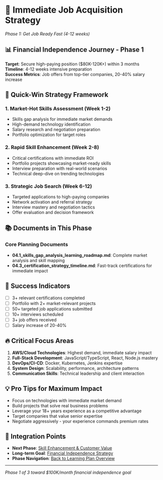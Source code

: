 # 🎯 Immediate Job Acquisition Strategy
*Phase 1: Get Job Ready Fast (4-12 weeks)*

## 📊 Financial Independence Journey - Phase 1
**Target**: Secure high-paying position ($80K-120K+) within 3 months  
**Timeline**: 4-12 weeks intensive preparation  
**Success Metrics**: Job offers from top-tier companies, 20-40% salary increase  

## 🚀 Quick-Win Strategy Framework

### 1. **Market-Hot Skills Assessment** (Week 1-2)
- Skills gap analysis for immediate market demands
- High-demand technology identification
- Salary research and negotiation preparation
- Portfolio optimization for target roles

### 2. **Rapid Skill Enhancement** (Week 2-8)
- Critical certifications with immediate ROI
- Portfolio projects showcasing market-ready skills
- Interview preparation with real-world scenarios
- Technical deep-dive on trending technologies

### 3. **Strategic Job Search** (Week 6-12)
- Targeted applications to high-paying companies
- Network activation and referral strategy
- Interview mastery and negotiation tactics
- Offer evaluation and decision framework

## 📚 Documents in This Phase

### Core Planning Documents
- **04.1_skills_gap_analysis_learning_roadmap.md**: Complete market analysis and skill mapping
- **04.3_certification_strategy_timeline.md**: Fast-track certifications for immediate impact

## 🎯 Success Indicators
- [ ] 3+ relevant certifications completed
- [ ] Portfolio with 2+ market-relevant projects
- [ ] 50+ targeted job applications submitted
- [ ] 10+ interviews scheduled
- [ ] 3+ job offers received
- [ ] Salary increase of 20-40%

## 🔥 Critical Focus Areas
1. **AWS/Cloud Technologies**: Highest demand, immediate salary impact
2. **Full-Stack Development**: JavaScript/TypeScript, React, Node.js mastery
3. **DevOps/CI-CD**: Docker, Kubernetes, Jenkins expertise
4. **System Design**: Scalability, performance, architecture patterns
5. **Communication Skills**: Technical leadership and client interaction

## 💡 Pro Tips for Maximum Impact
- Focus on technologies with immediate market demand
- Build projects that solve real business problems
- Leverage your 18+ years experience as a competitive advantage
- Target companies that value senior expertise
- Negotiate aggressively - your experience commands premium rates

## 🔗 Integration Points
- **Next Phase**: [Skill Enhancement & Customer Value](../02-skill-enhancement-customer-value/)
- **Long-term Goal**: [Financial Independence Strategy](../03-financial-independence-multiple-income/)
- **Phase Navigation**: [Back to Learning Plan Overview](../)

---
*Phase 1 of 3 toward $100K/month financial independence goal*